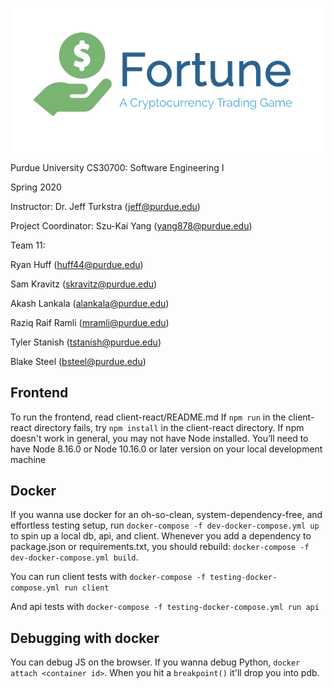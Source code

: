 ![logo](docs/fortune_logo.PNG)

Purdue University CS30700: Software Engineering I

Spring 2020

Instructor: Dr. Jeff Turkstra (jeff@purdue.edu)

Project Coordinator: Szu-Kai Yang (yang878@purdue.edu)


Team 11:

Ryan Huff (huff44@purdue.edu)

Sam Kravitz (skravitz@purdue.edu)

Akash Lankala (alankala@purdue.edu)

Raziq Raif Ramli (mramli@purdue.edu)

Tyler Stanish (tstanish@purdue.edu)

Blake Steel (bsteel@purdue.edu)


Frontend
---------

To run the frontend, read client-react/README.md
If `npm run` in the client-react directory fails, try `npm install` in the client-react directory.
If npm doesn't work in general, you may not have Node installed. You’ll need to have Node 8.16.0 or Node 10.16.0 or later version on your local development machine


Docker
--------
If you wanna use docker for an oh-so-clean, system-dependency-free, and effortless testing setup, run `docker-compose -f dev-docker-compose.yml up` to spin up a local db, api, and client.  Whenever you add a dependency to
package.json or requirements.txt, you should rebuild: `docker-compose -f dev-docker-compose.yml build`.

You can run client tests with `docker-compose -f testing-docker-compose.yml run
client`

And api tests with `docker-compose -f testing-docker-compose.yml run api`

Debugging with docker
---------------------
You can debug JS on the browser. If you wanna debug Python, `docker attach
<container id>`. When you hit a `breakpoint()` it'll drop you into pdb.
